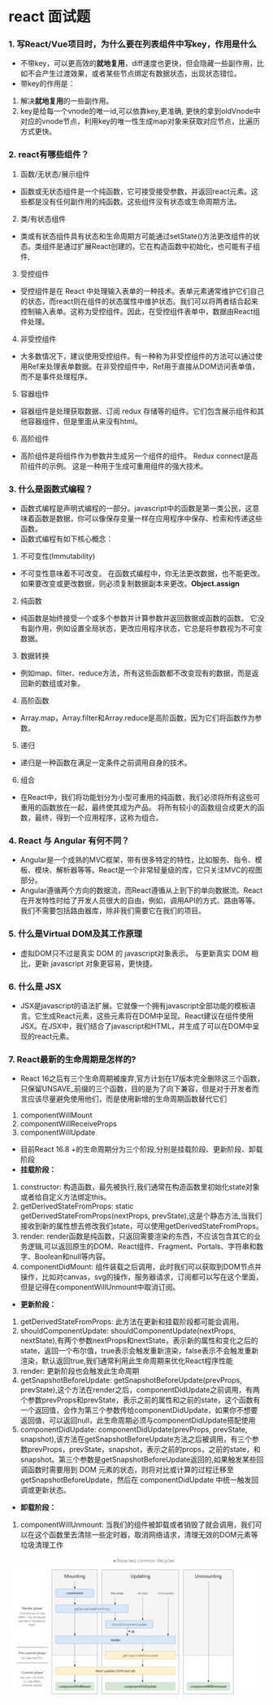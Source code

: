 # react 面试题

### 1. 写React/Vue项目时，为什么要在列表组件中写key，作用是什么
+ 不带key，可以更高效的**就地复用**，diff速度也更快，但会隐藏一些副作用，比如不会产生过渡效果，或者某些节点绑定有数据状态，出现状态错位。
+ 带key的作用是：
1. 解决**就地复用**的一些副作用。
2. key是给每一个vnode的唯一id,可以依靠key,更准确, 更快的拿到oldVnode中对应的vnode节点，利用key的唯一性生成map对象来获取对应节点，比遍历方式更快。

### 2. react有哪些组件？
1. 函数/无状态/展示组件
+ 函数或无状态组件是一个纯函数，它可接受接受参数，并返回react元素。这些都是没有任何副作用的纯函数。这些组件没有状态或生命周期方法。
2. 类/有状态组件
+ 类或有状态组件具有状态和生命周期方可能通过setState()方法更改组件的状态。类组件是通过扩展React创建的。它在构造函数中初始化，也可能有子组件,
3. 受控组件
+ 受控组件是在 React 中处理输入表单的一种技术。表单元素通常维护它们自己的状态，而react则在组件的状态属性中维护状态。我们可以将两者结合起来控制输入表单。这称为受控组件。因此，在受控组件表单中，数据由React组件处理。
4. 非受控组件
+ 大多数情况下，建议使用受控组件。有一种称为非受控组件的方法可以通过使用Ref来处理表单数据。在非受控组件中，Ref用于直接从DOM访问表单值，而不是事件处理程序。
5. 容器组件
+ 容器组件是处理获取数据、订阅 redux 存储等的组件。它们包含展示组件和其他容器组件，但是里面从来没有html。
6. 高阶组件
+ 高阶组件是将组件作为参数并生成另一个组件的组件。 Redux connect是高阶组件的示例。 这是一种用于生成可重用组件的强大技术。

### 3. 什么是函数式编程？
+ 函数式编程是声明式编程的一部分。javascript中的函数是第一类公民，这意味着函数是数据，你可以像保存变量一样在应用程序中保存、检索和传递这些函数。
+ 函数式编程有如下核心概念：
1. 不可变性(Immutability)
+ 不可变性意味着不可改变。 在函数式编程中，你无法更改数据，也不能更改。 如果要改变或更改数据，则必须复制数据副本来更改。**Object.assign**
2. 纯函数
+ 纯函数是始终接受一个或多个参数并计算参数并返回数据或函数的函数。 它没有副作用，例如设置全局状态，更改应用程序状态，它总是将参数视为不可变数据。
3. 数据转换
+ 例如map、filter、reduce方法，所有这些函数都不改变现有的数据，而是返回新的数组或对象。
4. 高阶函数
+ Array.map，Array.filter和Array.reduce是高阶函数，因为它们将函数作为参数。
5. 递归
+ 递归是一种函数在满足一定条件之前调用自身的技术。
6. 组合
+ 在React中，我们将功能划分为小型可重用的纯函数，我们必须将所有这些可重用的函数放在一起，最终使其成为产品。 将所有较小的函数组合成更大的函数，最终，得到一个应用程序，这称为组合。

### 4. React 与 Angular 有何不同？
+ Angular是一个成熟的MVC框架，带有很多特定的特性，比如服务、指令、模板、模块、解析器等等。React是一个非常轻量级的库，它只关注MVC的视图部分。
+ Angular遵循两个方向的数据流，而React遵循从上到下的单向数据流。React在开发特性时给了开发人员很大的自由，例如，调用API的方式、路由等等。我们不需要包括路由器库，除非我们需要它在我们的项目。

### 5. 什么是Virtual DOM及其工作原理
+ 虚拟DOM只不过是真实 DOM 的 javascript对象表示。 与更新真实 DOM 相比，更新 javascript 对象更容易，更快捷。

### 6. 什么是 JSX
+ JSX是javascript的语法扩展。它就像一个拥有javascript全部功能的模板语言。它生成React元素，这些元素将在DOM中呈现。React建议在组件使用JSX。在JSX中，我们结合了javascript和HTML，并生成了可以在DOM中呈现的react元素。

### 7. React最新的生命周期是怎样的?
+ React 16之后有三个生命周期被废弃,官方计划在17版本完全删除这三个函数，只保留UNSAVE_前缀的三个函数，目的是为了向下兼容，但是对于开发者而言应该尽量避免使用他们，而是使用新增的生命周期函数替代它们
1. componentWillMount
2. componentWillReceiveProps
3. componentWillUpdate
+ 目前React 16.8 +的生命周期分为三个阶段,分别是挂载阶段、更新阶段、卸载阶段
+ **挂载阶段：**
1. constructor: 构造函数，最先被执行,我们通常在构造函数里初始化state对象或者给自定义方法绑定this。
2. getDerivedStateFromProps: static getDerivedStateFromProps(nextProps, prevState),这是个静态方法,当我们接收到新的属性想去修改我们state，可以使用getDerivedStateFromProps。
3. render: render函数是纯函数，只返回需要渲染的东西，不应该包含其它的业务逻辑,可以返回原生的DOM、React组件、Fragment、Portals、字符串和数字、Boolean和null等内容。
4. componentDidMount: 组件装载之后调用，此时我们可以获取到DOM节点并操作，比如对canvas，svg的操作，服务器请求，订阅都可以写在这个里面，但是记得在componentWillUnmount中取消订阅。
+ **更新阶段：**
1. getDerivedStateFromProps: 此方法在更新和挂载阶段都可能会调用。
2. shouldComponentUpdate: shouldComponentUpdate(nextProps, nextState),有两个参数nextProps和nextState，表示新的属性和变化之后的state，返回一个布尔值，true表示会触发重新渲染，false表示不会触发重新渲染，默认返回true,我们通常利用此生命周期来优化React程序性能
3. render: 更新阶段也会触发此生命周期
4. getSnapshotBeforeUpdate: getSnapshotBeforeUpdate(prevProps, prevState),这个方法在render之后，componentDidUpdate之前调用，有两个参数prevProps和prevState，表示之前的属性和之前的state，这个函数有一个返回值，会作为第三个参数传给componentDidUpdate，如果你不想要返回值，可以返回null，此生命周期必须与componentDidUpdate搭配使用
5. componentDidUpdate: componentDidUpdate(prevProps, prevState, snapshot),该方法在getSnapshotBeforeUpdate方法之后被调用，有三个参数prevProps，prevState，snapshot，表示之前的props，之前的state，和snapshot。第三个参数是getSnapshotBeforeUpdate返回的,如果触发某些回调函数时需要用到 DOM 元素的状态，则将对比或计算的过程迁移至 getSnapshotBeforeUpdate，然后在 componentDidUpdate 中统一触发回调或更新状态。
+ **卸载阶段：**
1. componentWillUnmount: 当我们的组件被卸载或者销毁了就会调用，我们可以在这个函数里去清除一些定时器，取消网络请求，清理无效的DOM元素等垃圾清理工作

![lifecycles](../image/react-lifecycles.png)
